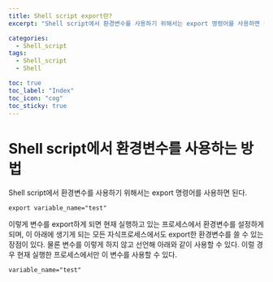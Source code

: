```yaml
---
title: Shell script export란?
excerpt: "Shell script에서 환경변수를 사용하기 위해서는 export 명령어를 사용하면 된다. "

categories:
  - Shell_script
tags:
  - Shell_script
  - Shell

toc: true
toc_label: "Index"
toc_icon: "cog"
toc_sticky: true
---
```


# Shell script에서 환경변수를 사용하는 방법
Shell script에서 환경변수를 사용하기 위해서는 export 명령어를 사용하면 된다. 
```
export variable_name="test"
```
이렇게 변수를 export하게 되면 현재 실행하고 있는 프로세스에서 환경변수를 설정하게 되며, 이 아래에 생기게 되는 모든 자식프로세스에서도 export한 환경변수를 쓸 수 있는 장점이 있다.
물론 변수를 이렇게 하지 않고 선언해 아래와 같이 사용할 수 있다. 이럴 경우 현재 실행한 프로세스에서만 이 변수를 사용할 수 있다. 

```
variable_name="test"
```
